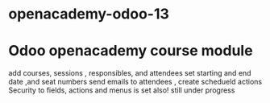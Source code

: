 # openacademy-odoo-13
# Odoo openacademy course module 
 add courses, sessions , responsibles, and attendees
 set starting and end date ,and seat numbers
 send emails to attendees , create schedueld actions
 Security to fields, actions and menus is set also!
 still under progress
